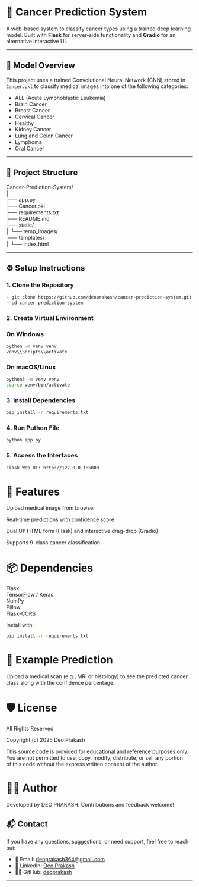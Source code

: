# 🔬 Cancer Prediction System

A web-based system to classify cancer types using a trained deep learning model. Built with **Flask** for server-side functionality and **Gradio** for an alternative interactive UI.

---

## 🧠 Model Overview

This project uses a trained Convolutional Neural Network (CNN) stored in `Cancer.pkl` to classify medical images into one of the following categories:

- ALL (Acute Lymphoblastic Leukemia)
- Brain Cancer
- Breast Cancer
- Cervical Cancer
- Healthy
- Kidney Cancer
- Lung and Colon Cancer
- Lymphoma
- Oral Cancer

---

## 📁 Project Structure

Cancer-Prediction-System/   
│   
├── app.py     
├── Cancer.pkl  
├── requirements.txt  
├── README.md  
├── static/  
│  └── temp_images/  
├── templates/  
│ └── index.html   


---

## ⚙️ Setup Instructions

### 1. Clone the Repository
```bash
- git clone https://github.com/deoprakash/cancer-prediction-system.git
- cd cancer-prediction-system   
``` 

### 2. Create Virtual Environment

### On Windows
```bash
python -m venv venv
venv\\Scripts\\activate
```

### On macOS/Linux
```bash
python3 -m venv venv
source venv/bin/activate
```

### 3. Install Dependencies
```bash
pip install -r requirements.txt
```
### 4. Run Puthon File
```bash
python app.py
```
### 5. Access the Interfaces
```bash
Flask Web UI: http://127.0.0.1:5000
```
# 📸 Features
Upload medical image from browser

Real-time predictions with confidence score

Dual UI: HTML form (Flask) and interactive drag-drop (Gradio)

Supports 9-class cancer classification

# 📦 Dependencies
Flask  
TensorFlow / Keras  
NumPy  
Pillow    
Flask-CORS

Install with:

``` bash
pip install -r requirements.txt
```
# 🧪 Example Prediction
Upload a medical scan (e.g., MRI or histology) to see the predicted cancer class along with the confidence percentage.

# 🛡️ License

All Rights Reserved

Copyright (c) 2025 Deo Prakash

This source code is provided for educational and reference purposes only.  
You are not permitted to use, copy, modify, distribute, or sell any portion  
of this code without the express written consent of the author.

# 👨‍💻 Author
Developed by DEO PRAKASH. Contributions and feedback welcome!

## 📬 Contact

If you have any questions, suggestions, or need support, feel free to reach out:

- 📧 Email: [deoprakash364@gmail.com](mailto:deoprakash364@gmail.com)
- 💼 LinkedIn: [Deo Prakash]([www.linkedin.com/in/deo-prakash-152265225](https://www.linkedin.com/in/deo-prakash-152265225))
- 🧑‍💻 GitHub: [deoprakash](https://github.com/deoprakash)

---
